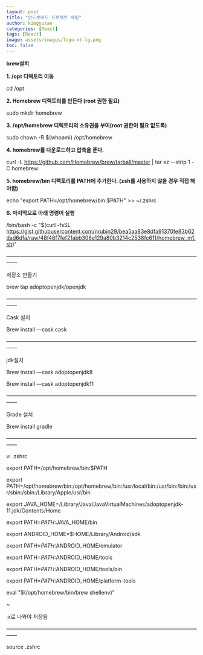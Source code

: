 ```yaml
---
layout: post
title: "안드로이드 프로젝트 세팅"
author: kimgyutae
categories: [React]
tags: [React]
image: assets/images/logo-xt-lg.png
toc: false
---
```


**brew설치**

**1. /opt 디렉토리 이동**

cd /opt

**2. Homebrew 디렉토리를 만든다 (root 권한 필요)**

sudo mkdir homebrew

**3. /opt/homebrew 디렉토리의 소유권을 부여(root 권한이 필요 없도록)**

sudo chown -R $(whoami) /opt/homebrew

**4. homebrew를 다운로드하고 압축을 푼다.**

curl -L https://github.com/Homebrew/brew/tarball/master | tar xz --strip 1 -C homebrew

**5. homebrew/bin 디렉토리를 PATH에 추가한다. (zsh를 사용하지 않을 경우 직접 해야함)**

echo "export PATH=/opt/homebrew/bin:$PATH" >> ~/.zshrc

**6. 마지막으로 아래 명령어 실행**

/bin/bash -c "$(curl -fsSL https://gist.githubusercontent.com/nrubin29/bea5aa83e8dfa91370fe83b62dad6dfa/raw/48f48f7fef21abb308e129a80b3214c2538fc611/homebrew_m1.sh)"

——————————————————————————————————————

저장소 만들기

brew tap adoptopenjdk/openjdk

——————————————————————————————————————

Cask 설치

Brew install —cask cask

——————————————————————————————————————

jdk설치

Brew install —cask adoptopenjdk8

Brew install —cask adoptopenjdk11

——————————————————————————————————————

Grade 설치

Brew install gradle

——————————————————————————————————————

vi .zshrc

export PATH=/opt/homebrew/bin:$PATH

export PATH=/opt/homebrew/bin:/opt/homebrew/bin:/usr/local/bin:/usr/bin:/bin:/usr/sbin:/sbin:/Library/Apple/usr/bin

export JAVA_HOME=/Library/Java/JavaVirtualMachines/adoptopenjdk-11.jdk/Contents/Home

export PATH=$PATH:$JAVA_HOME/bin

export ANDROID_HOME=$HOME/Library/Android/sdk

export PATH=$PATH:$ANDROID_HOME/emulator

export PATH=$PATH:$ANDROID_HOME/tools

export PATH=$PATH:$ANDROID_HOME/tools/bin

export PATH=$PATH:$ANDROID_HOME/platform-tools

eval "$(/opt/homebrew/bin/brew shellenv)"

~

:x로 나와야 저장됨

——————————————————————————————————————

source .zshrc

